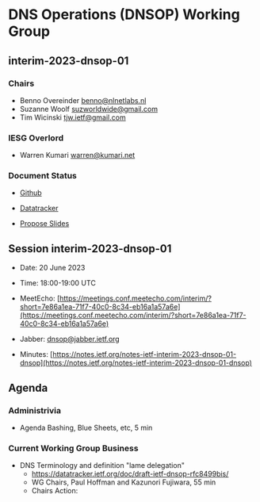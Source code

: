 
# DNS Operations (DNSOP) Working Group
## interim-2023-dnsop-01


### Chairs
* Benno Overeinder [benno@nlnetlabs.nl](benno@nlnetlabs.nl)
* Suzanne Woolf [suzworldwide@gmail.com](suzworldwide@gmail.com)
* Tim Wicinski [tjw.ietf@gmail.com](tjw.ietf@gmail.com)

### IESG Overlord
* Warren Kumari [warren@kumari.net](warren@kumari.net)

### Document Status
* [Github](https://github.com/ietf-wg-dnsop/wg-materials/blob/main/dnsop-document-status.md)
* [Datatracker](https://datatracker.ietf.org/wg/dnsop/documents/)

* [Propose Slides](https://datatracker.ietf.org/meeting/interim-2023-dnsop-01/session/dnsop)


## Session interim-2023-dnsop-01

* Date: 20 June 2023
* Time: 18:00-19:00 UTC
* MeetEcho: [https://meetings.conf.meetecho.com/interim/?short=7e86a1ea-71f7-40c0-8c34-eb16a1a57a6e](https://meetings.conf.meetecho.com/interim/?short=7e86a1ea-71f7-40c0-8c34-eb16a1a57a6e)

* Jabber:  [dnsop@jabber.ietf.org](dnsop@jabber.ietf.org)
* Minutes: [https://notes.ietf.org/notes-ietf-interim-2023-dnsop-01-dnsop](https://notes.ietf.org/notes-ietf-interim-2023-dnsop-01-dnsop)


## Agenda

### Administrivia

* Agenda Bashing, Blue Sheets, etc,  5 min


### Current Working Group Business

*   DNS Terminology and definition "lame delegation"
    - https://datatracker.ietf.org/doc/draft-ietf-dnsop-rfc8499bis/
    - WG Chairs, Paul Hoffman and Kazunori Fujiwara, 55 min
    - Chairs Action:

